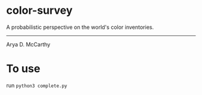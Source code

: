 color-survey
==============================

A probabilistic perspective on the world's color inventories.

---

Arya D. McCarthy

# To use

run `python3 complete.py`


